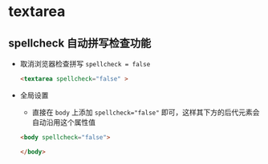 # textarea

## spellcheck 自动拼写检查功能

+ 取消浏览器检查拼写 `spellcheck = false`

  ```html
  <textarea spellcheck="false" >
  ```

+ 全局设置

  + 直接在 `body` 上添加 `spellcheck="false"` 即可，这样其下方的后代元素会自动沿用这个属性值


  ```html
  <body spellcheck="false">

  </body>
  ```
